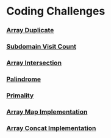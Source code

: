 # Coding Challenges

### [Array Duplicate](https://github.com/skoodath/coding_challenges/blob/master/implementation/arrayduplicate.md)

### [Subdomain Visit Count](https://github.com/skoodath/coding_challenges/blob/master/implementation/subdomainvisitcount.md)

### [Array Intersection](https://github.com/skoodath/coding_challenges/iblob/master/implementation/arrayintersection.md)

### [Palindrome](https://github.com/skoodath/coding_challenges/blob/master/implementation/palindrome.md)

### [Primality](https://github.com/skoodath/coding_challenges/blob/master/implementation/primality.md)

### [Array Map Implementation](https://github.com/skoodath/coding_challenges/blob/master/implementation/arraymap.md)

### [Array Concat Implementation](https://github.com/skoodath/coding_challenges/blob/master/implementation/arrayconcat.md)
